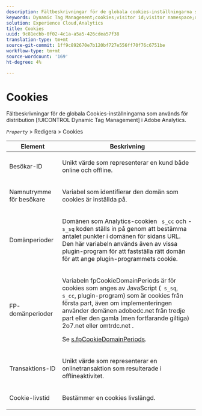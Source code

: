 ```yaml
---
description: Fältbeskrivningar för de globala cookies-inställningarna som används för att distribuera dynamisk tagghantering i Adobe Analytics.
keywords: Dynamic Tag Management;cookies;visitor id;visitor namespace;domain periods;fp domain periods;transaction id;cookie lifetime
solution: Experience Cloud,Analytics
title: Cookies
uuid: 9c81ecbb-0f02-4c1a-a5a5-426cdea57f38
translation-type: tm+mt
source-git-commit: 1ff9c892670e7b120bf727e556ff70f76c6751be
workflow-type: tm+mt
source-wordcount: '169'
ht-degree: 4%

---
```



# Cookies

Fältbeskrivningar för de globala Cookies-inställningarna som används för distribution [!UICONTROL Dynamic Tag Management] i Adobe Analytics.

*`Property`* > Redigera > Cookies

<table id="table_2758C770C91B4025AD74009B360D71F7"> 
 <thead> 
  <tr> 
   <th colname="col1" class="entry"> Element </th> 
   <th colname="col2" class="entry"> Beskrivning </th> 
  </tr> 
 </thead>
 <tbody> 
  <tr> 
   <td colname="col1"> Besökar-ID </td> 
   <td colname="col2"> <p>Unikt värde som representerar en kund både online och offline. </p> </td> 
  </tr> 
  <tr> 
   <td colname="col1"> Namnutrymme för besökare </td> 
   <td colname="col2"> <p>Variabel som identifierar den domän som cookies är inställda på. </p> </td>
  </tr> 
  <tr> 
   <td colname="col1"> Domänperioder </td> 
   <td colname="col2"> <p>Domänen som Analytics-cookien <code> s_cc</code> och - <code> s_sq</code> koden ställs in på genom att bestämma antalet punkter i domänen för sidans URL. Den här variabeln används även av vissa plugin-program för att fastställa rätt domän för att ange plugin-programmets cookie. </p> </td> 
  </tr> 
  <tr> 
   <td colname="col1"> FP-domänperioder </td> 
   <td colname="col2"> <p>Variabeln <span class="term"> fpCookieDomainPeriods</span> är för cookies som anges av JavaScript (<code> s_sq</code>, <code> s_cc</code>, plugin-program) som är cookies från första part, även om implementeringen använder domänen <span class="filepath"> adobedc.net</span> från tredje part eller den gamla (men fortfarande giltiga) <span class="filepath"> 2o7.net</span> eller <span class="filepath"> omtrdc.net</span> . </p> <p>Se <a href="/help/implement/vars/config-vars/fpcookiedomainperiods.md"  > s.fpCookieDomainPeriods</a>. </p> </td> 
  </tr> 
  <tr> 
   <td colname="col1"> Transaktions-ID </td> 
   <td colname="col2"> <p>Unikt värde som representerar en onlinetransaktion som resulterade i offlineaktivitet. </p> </td> 
  </tr> 
  <tr> 
   <td colname="col1"> Cookie-livstid </td> 
   <td colname="col2"> <p>Bestämmer en cookies livslängd. </p> </td> 
  </tr> 
 </tbody> 
</table>

